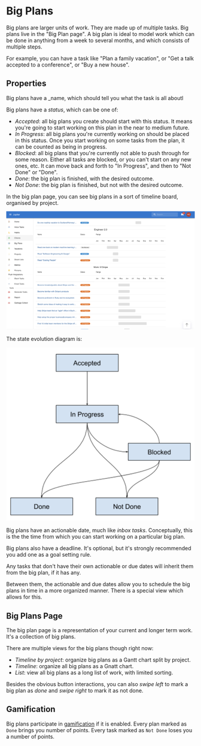 # Big Plans

Big plans are larger units of work. They are made up of multiple tasks. Big plans
live in the "Big Plan page". A big plan is ideal to model work which can be done
in anything from a week to several months, and which consists of multiple steps.

For example, you can have a task like "Plan a family vacation", or "Get a talk
accepted to a conference", or "Buy a new house".

## Properties

Big plans have a _name, which should tell you what the task is all aboutl

Big plans have a _status_, which can be one of:

* _Accepted_: all big plans you create should start with this status. It means you're
  going to start working on this plan in the near to medium future.
* _In Progress_: all big plans you're currently working on should be placed in this
  status. Once you start working on some tasks from the plan, it can be counted as being
  in progress.
* _Blocked_: all big plans that you're currently not able to push through for some reason.
  Either all tasks are blocked, or you can't start on any new ones, etc. It can move back
  and forth to "In Progress", and then to "Not Done" or "Done".
* _Done_: the big plan is finished, with the desired outcome.
* _Not Done_: the big plan is finished, but not with the desired outcome.

In the big plan page, you can see big plans in a sort of timeline board, organised by project.

![Big plans image](../assets/index-big-plans-timeline.png)

The state evolution diagram is:

![Big plan states](../assets/concepts-big-plan-states.png)

Big plans have an actionable date, much like _inbox tasks_. Conceptually, this is the the
time from which you can start working on a particular big plan.

Big plans also have a deadline. It's optional, but it's strongly recommended you add one
as a goal setting rule.

Any tasks that don't have their own actionable or due dates will inherit them from the big
plan, if it has any.

Between them, the actionable and due dates allow you to schedule the big plans in time in
a more organized manner. There is a special view which allows for this.

## Big Plans Page

The big plan page is a representation of your current and longer term work. It's a
collection of big plans.

There are multiple views for the big plans though right now:

* _Timeline by project_: organize big plans as a Gantt chart split by project.
* _Timeline_: organize all big plans as a Gnatt chart.
* _List_: view all big plans as a long list of work, with limited sorting.

Besides the obvious button interactions, you can also _swipe left_ to mark a big plan as _done_ and
_swipe right_ to mark it as not done.

## Gamification

Big plans participate in [gamification](gamification.md) if it is enabled. Every plan
marked as `Done` brings you number of points. Every task marked as `Not Done` loses you a number
of points.

